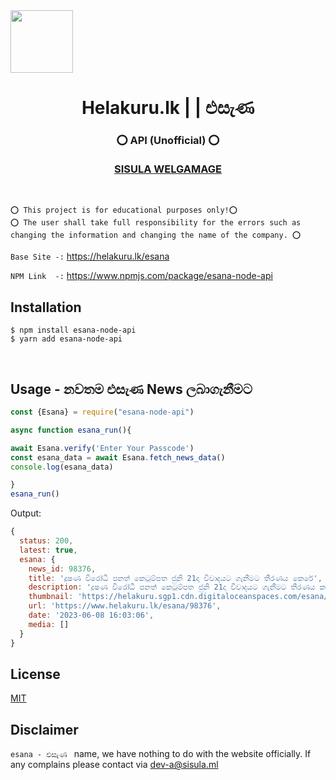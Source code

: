 <img align="center" src="https://www.helakuru.lk/assets/images/icon.png" height="100px" width="100px">
<h1 align="center"><b> Helakuru.lk | | එසැණ </b></h1>
<h3 align="center"><b>⭕️ API (Unofficial) ⭕️<br><br> <a href="https://sisula.ml/" target="_blank">SISULA WELGAMAGE</a></b></h3><br>

`⭕️ This project is for educational purposes only!⭕️ `  <br>
`⭕️ The user shall take full responsibility for the errors such as changing the information and changing the name of the company. ⭕️` <br>

`Base Site -:` https://helakuru.lk/esana

`NPM Link  -:` https://www.npmjs.com/package/esana-node-api

## Installation

```console
$ npm install esana-node-api
$ yarn add esana-node-api
```
<br>

## Usage - නවතම එසැණ  News ලබාගැනීමට 

```js
const {Esana} = require("esana-node-api")

async function esana_run(){

await Esana.verify('Enter Your Passcode') 
const esana_data = await Esana.fetch_news_data()
console.log(esana_data)

}
esana_run()
```

Output:

```js
{
  status: 200,
  latest: true,
  esana: {
    news_id: 98376,
    title: 'දූෂණ විරෝධී පනත් කෙටුම්පත ජුනි 21දා විවාදයට ගැනීමට තීරණය කෙරේ',
    description: 'දූෂණ විරෝධී පනත් කෙටුම්පත ජුනි 21දා විවාදයට ගැනීමට තීරණය කර තිබෙනවා.',
    thumbnail: 'https://helakuru.sgp1.cdn.digitaloceanspaces.com/esana/images/lib/parliment-new-01[1].jpg',
    url: 'https://www.helakuru.lk/esana/98376',
    date: '2023-06-08 16:03:06',
    media: []
  }
}
```

## License

[MIT](/LICENSE)

## Disclaimer
`esana - එසැණ ` name, we have nothing to do with the website officially. If any complains please contact via dev-a@sisula.ml

